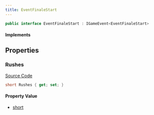 ```yaml
---
title: EventFinaleStart
---
```


```csharp
public interface EventFinaleStart : IGameEvent<EventFinaleStart>
```

#### Implements

## Properties

### Rushes

[Source Code](https://github.com/swiftly-solution/swiftlys2/blob/beta/managed/src/SwiftlyS2.Generated/GameEvents/Interfaces/EventFinaleStart.cs#L21)

```csharp
short Rushes { get; set; }
```

#### Property Value

- [short](https://learn.microsoft.com/dotnet/api/system.int16)


